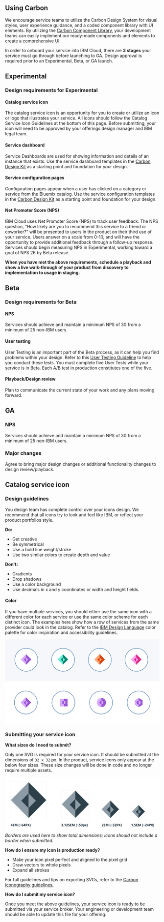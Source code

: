 ## Using Carbon

We encourage service teams to utilize the Carbon Design System for visual styles, user experience guidance, and a coded component library with UI elements. By utilizing the [Carbon Component Library](https://github.com/carbon-design-system/carbon-components), your development teams can easily implement our ready-made components and elements to create a comprehensive UI.

In order to onboard your service into IBM Cloud, there are **3 stages** your service must go through before launching to GA. Design approval is required prior to an Experimental, Beta, or GA launch.

## Experimental

### Design requirements for Experimental

#### Catalog service icon

The catalog service icon is an opportunity for you to create or utilize an icon or logo that illustrates your service. All icons should follow the Catalog Service Icon Guidelines at the bottom of this page. Before submitting, your icon will need to be approved by your offerings design manager and IBM legal team.

#### Service dashboard

Service Dashboards are used for showing information and details of an instance that exists. Use the service dashboard templates in the [Carbon Design Kit](https://github.com/carbon-design-system/carbon-design-kit) as a starting point and foundation for your design.

#### Service configuration pages

Configuration pages appear when a user has clicked on a category or service from the Bluemix catalog. Use the service configuration templates in the [Carbon Design Kit](https://github.com/carbon-design-system/carbon-design-kit) as a starting point and foundation for your design.

#### Net Promoter Score (NPS)

IBM Cloud uses Net Promoter Score (NPS) to track user feedback. The NPS question, “How likely are you to recommend this service to a friend or coworker?” will be presented to users in the product on their third use of your service. Users answer on a scale from 0-10, and will have the opportunity to provide additional feedback through a follow-up response. Services should begin measuring NPS in Experimental, working toward a goal of NPS 26 by Beta release.

**When you have met the above requirements, schedule a playback and show a live walk-through of your product from discovery to implementation to usage in staging.**

## Beta

### Design requirements for Beta

#### NPS
Services should achieve and maintain a minimum NPS of 30 from a minimum of 25 non-IBM users.

#### User testing
User Testing is an important part of the Beta process, as it can help you find problems within your design. Refer to this [User Testing Guideline](https://ibm.ent.box.com/notes/220208728866?s=9zaeshrkbe3u0xxsuj65kojx8ey0qw81) to help you conduct these tests. You must complete five User Tests while your service is in Beta. Each A/B test in production constitutes one of the five.

#### Playback/Design review

Plan to communicate the current state of your work and any plans moving forward.

## GA
### NPS
Services should achieve and maintain a minimum NPS of 30 from a minimum of 25 non-IBM users.

### Major changes
Agree to bring major design changes or additional functionality changes to design review/playback.

## Catalog service icon
### Design guidelines
You design team has complete control over your icons design. We recommend that all icons try to look and feel like IBM, or reflect your product portfolios style.

**Do:**

* Get creative
* Be symmetrical
* Use a bold line weight/stroke
* Use two similar colors to create depth and value

**Don't:**

* Gradients
* Drop shadows
* Use a color background
* Use decimals in x and y coordinates or width and height fields.

#### Color
If you have multiple services, you should either use the same icon with a different color for each service or use the same color scheme for each distinct icon. The examples here show how a row of services from the same provider could look in the catalog. Refer to the [IBM Design Language](https://www.ibm.com/design/language/resources/color-library/) color palette for color inspiration and accessibility guidelines.

![Multiple services in the Bluemix catalog A](images/service-providers-1.svg)
![Multiple services in the Bluemix catalog B](images/service-providers-3.svg)

### Submitting your service icon

**What sizes do I need to submit?**

Only one SVG is required for your service icon. It should be submitted at the dimensions of `32 x 32` px. In the product, service icons only appear at the below four sizes. These size changes will be done in code and no longer require multiple assets.

![Catalog service icon sizing](images/service-providers-2.svg)
_Borders are used here to show total dimensions; icons should not include a border when submitted._

**How do I ensure my icon is production ready?**

* Make your icon pixel perfect and aligned to the pixel grid
* Draw vectors to whole pixels
* Expand all strokes

For full guidelines and tips on exporting SVGs, refer to the [Carbon iconography guidelines.](http://carbondesignsystem.com/style/iconography/contribution)


**How do I submit my service icon?**

Once you meet the above guidelines, your service icon is ready to be submitted via your service broker. Your engineering or development team should be able to update this file for your offering.
